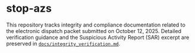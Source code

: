 # stop-azs

This repository tracks integrity and compliance documentation related to the electronic dispatch packet submitted on October 12, 2025. Detailed verification guidance and the Suspicious Activity Report (SAR) excerpt are preserved in [`docs/integrity_verification.md`](docs/integrity_verification.md).
